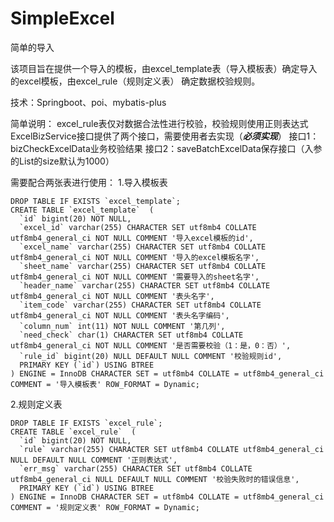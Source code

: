 # SimpleExcel
简单的导入

该项目旨在提供一个导入的模板，由excel_template表（导入模板表）确定导入的excel模板，由excel_rule（规则定义表）
确定数据校验规则。

技术：Springboot、poi、mybatis-plus

简单说明：
excel_rule表仅对数据合法性进行校验，校验规则使用正则表达式
ExcelBizService接口提供了两个接口，需要使用者去实现（***必须实现***）
接口1：bizCheckExcelData业务校验结果
接口2：saveBatchExcelData保存接口（入参的List的size默认为1000）


需要配合两张表进行使用：
1.导入模板表
```mysql
DROP TABLE IF EXISTS `excel_template`;
CREATE TABLE `excel_template`  (
  `id` bigint(20) NOT NULL,
  `excel_id` varchar(255) CHARACTER SET utf8mb4 COLLATE utf8mb4_general_ci NOT NULL COMMENT '导入excel模板的id',
  `excel_name` varchar(255) CHARACTER SET utf8mb4 COLLATE utf8mb4_general_ci NOT NULL COMMENT '导入的excel模板名字',
  `sheet_name` varchar(255) CHARACTER SET utf8mb4 COLLATE utf8mb4_general_ci NOT NULL COMMENT '需要导入的sheet名字',
  `header_name` varchar(255) CHARACTER SET utf8mb4 COLLATE utf8mb4_general_ci NOT NULL COMMENT '表头名字',
  `item_code` varchar(255) CHARACTER SET utf8mb4 COLLATE utf8mb4_general_ci NOT NULL COMMENT '表头名字编码',
  `column_num` int(11) NOT NULL COMMENT '第几列',
  `need_check` char(1) CHARACTER SET utf8mb4 COLLATE utf8mb4_general_ci NOT NULL COMMENT '是否需要校验（1：是，0：否）',
  `rule_id` bigint(20) NULL DEFAULT NULL COMMENT '校验规则id',
  PRIMARY KEY (`id`) USING BTREE
) ENGINE = InnoDB CHARACTER SET = utf8mb4 COLLATE = utf8mb4_general_ci COMMENT = '导入模板表' ROW_FORMAT = Dynamic;
```
2.规则定义表
```mysql
DROP TABLE IF EXISTS `excel_rule`;
CREATE TABLE `excel_rule`  (
  `id` bigint(20) NOT NULL,
  `rule` varchar(255) CHARACTER SET utf8mb4 COLLATE utf8mb4_general_ci NULL DEFAULT NULL COMMENT '正则表达式',
  `err_msg` varchar(255) CHARACTER SET utf8mb4 COLLATE utf8mb4_general_ci NULL DEFAULT NULL COMMENT '校验失败时的错误信息',
  PRIMARY KEY (`id`) USING BTREE
) ENGINE = InnoDB CHARACTER SET = utf8mb4 COLLATE = utf8mb4_general_ci COMMENT = '规则定义表' ROW_FORMAT = Dynamic;
```